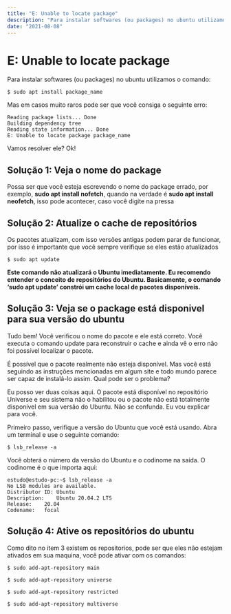 ```yaml
---
title: "E: Unable to locate package"
description: "Para instalar softwares (ou packages) no ubuntu utilizamos comandos, Mas em casos muito raros pode ser que você consiga um erro muito chato, vamos aprender a resolver esse erro?"
date: "2021-08-08"
---
```


# E: Unable to locate package

Para instalar softwares (ou packages) no ubuntu utilizamos o comando:

```
$ sudo apt install package_name
```

Mas em casos muito raros pode ser que você consiga o seguinte erro:

```
Reading package lists... Done
Building dependency tree
Reading state information... Done
E: Unable to locate package package_name
```

Vamos resolver ele? Ok!

## Solução 1: Veja o nome do package

Possa ser que você esteja escrevendo o nome do package errado, por exemplo, **sudo apt install nofetch**, quando na verdade é **sudo apt install neofetch**, isso pode acontecer, caso você digite na pressa

## Solução 2: Atualize o cache de repositórios

Os pacotes atualizam, com isso versões antigas podem parar de funcionar, por isso é importante que você sempre verifique se eles estão atualizados

```
$ sudo apt update
```

**Este comando não atualizará o Ubuntu imediatamente. Eu recomendo entender o conceito de repositórios do Ubuntu. Basicamente, o comando ‘sudo apt update’ constrói um cache local de pacotes disponíveis.**

## Solução 3: Veja se o package está disponivel para sua versão do ubuntu

Tudo bem! Você verificou o nome do pacote e ele está correto. Você executa o comando update para reconstruir o cache e ainda vê o erro não foi possível localizar o pacote.

É possível que o pacote realmente não esteja disponível. Mas você está seguindo as instruções mencionadas em algum site e todo mundo parece ser capaz de instalá-lo assim. Qual pode ser o problema?

Eu posso ver duas coisas aqui. O pacote está disponível no repositório Universe e seu sistema não o habilitou ou o pacote não está totalmente disponível em sua versão do Ubuntu. Não se confunda. Eu vou explicar para você.

Primeiro passo, verifique a versão do Ubuntu que você está usando. Abra um terminal e use o seguinte comando:

```
$ lsb_release -a
```

Você obterá o número da versão do Ubuntu e o codinome na saída. O codinome é o que importa aqui:

```
estudo@estudo-pc:~$ lsb_release -a
No LSB modules are available.
Distributor ID:	Ubuntu
Description:	Ubuntu 20.04.2 LTS
Release:	20.04
Codename:	focal
```

## Solução 4: Ative os repositórios do ubuntu

Como dito no item 3 existem os repositorios, pode ser que eles não estejam ativados em sua maquina, você pode ativar com os comandos:

```
$ sudo add-apt-repository main
```

```
$ sudo add-apt-repository universe
```

```
$ sudo add-apt-repository restricted
```

```
$ sudo add-apt-repository multiverse
```
